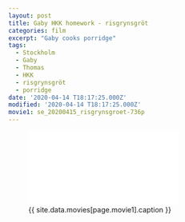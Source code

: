 ```yaml
---
layout: post
title: Gaby HKK homework - risgrynsgröt
categories: film
excerpt: "Gaby cooks porridge"
tags:
  - Stockholm
  - Gaby
  - Thomas
  - HKK
  - risgrynsgröt
  - porridge
date: '2020-04-14 T18:17:25.000Z'
modified: '2020-04-14 T18:17:25.000Z'
movie1: se_20200415_risgrynsgroet-736p
---
```


<figure>
<iframe src="{{ site.commonurl }}/movies/{{ site.data.movies[page.movie1].file }}" width="{{ site.data.movies[page.movie1].width }}" height="{{ site.data.movies[page.movie1].height }}" frameborder="0">
</iframe>
<figcaption> {{ site.data.movies[page.movie1].caption }} </figcaption>
</figure>
